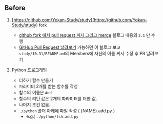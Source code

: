 ## Before

1. [https://github.com/Yokan-Study/study](https://github.com/Yokan-Study/study) fork
    - [github fork 에서 pull request 까지 그리고 merge](https://medium.com/axisj/github-fork-%EC%97%90%EC%84%9C-pull-request-%EA%B9%8C%EC%A7%80-%EA%B7%B8%EB%A6%AC%EA%B3%A0-merge-a22bdd097283) 블로그 내용의 `2.1` 만 수행
    - [GitHub Pull Request 날려보기](http://sanghaklee.tistory.com/30) 가능하면 이 블로그 보고 
    `study/10.31/README.md`의 Members에 자신의 이름 써서 수정 후 PR 날려보기

1. Python 프로그래밍
    - 더하기 함수 만들기
    - 파라미터 2개를 받는 함수를 작성
    - 함수의 이름은 `Add`
    - 함수의 리턴 값은 2개의 파라미터를 더한 값.
    - 나머지 조건 없음.
    - `./python` 폴더 아래에 파일 작성 ( {NAME}.add.py )
        - e.g.) `./python/lsh.add.py`
